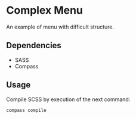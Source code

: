 # Complex Menu

An example of menu with difficult structure.

## Dependencies

- SASS
- Compass

## Usage

Compile SCSS by execution of the next command:

```bash
compass compile
```

